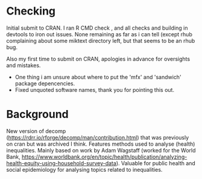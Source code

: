 # Checking
Initial submit to CRAN. I ran R CMD check , and all checks and building in devtools to iron out issues. None remaining as far as i can tell (except rhub complaining about some miktext directory left, but that seems to be an rhub bug.

Also my first time to submit on CRAN, apologies in advance for oversights and mistakes.

* One thing i am unsure about where to put the 'mfx' and 'sandwich' package depencencies.
* Fixed unquoted software names, thank you for pointing this out.

# Background

New version of decomp (https://rdrr.io/rforge/decomp/man/contribution.html) that was previously on cran but was archived I think. Features methods used to analyse (health) inequalities. Mainly based on work by Adam Wagstaff (worked for the World Bank, https://www.worldbank.org/en/topic/health/publication/analyzing-health-equity-using-household-survey-data). Valuable for public health and social epidemiology for analysing topics related to inequalities.

